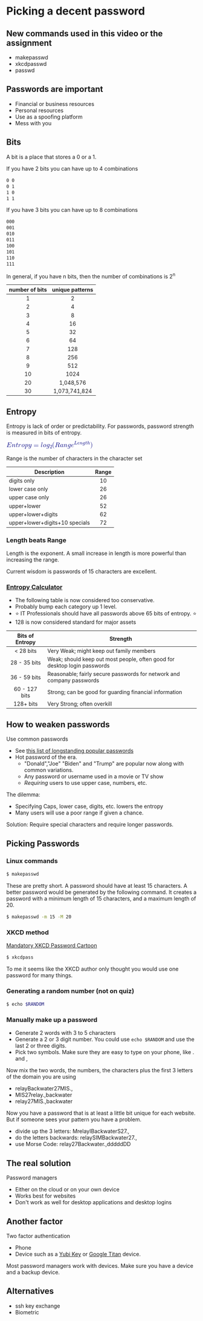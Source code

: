 # Picking a decent password

## New commands used in this video or the assignment

* makepasswd
* xkcdpasswd
* passwd

## Passwords are important

* Financial or business resources
* Personal resources
* Use as a spoofing platform
* Mess with you

## Bits

A bit is a place that stores a 0 or a 1.

If you have 2 bits you can have up to 4 combinations

```text
0 0
0 1
1 0
1 1
```

If you have 3 bits you can have up to 8 combinations

```text
000
001
010
011
100
101
110
111
```

In general, if you have n bits, then the number of combinations is 2<sup>n</sup>

| number of bits | unique patterns |
| :------------: | :-------------: |
|       1        |        2        |
|       2        |        4        |
|       3        |        8        |
|       4        |       16        |
|       5        |       32        |
|       6        |       64        |
|       7        |       128       |
|       8        |       256       |
|       9        |       512       |
|       10       |      1024       |
|       20       |    1,048,576    |
|       30       |  1,073,741,824  |

## Entropy

Entropy is lack of order or predictability.  For passwords, password strength is measured in bits of entropy.

![Entropy Formula](images/entropy.gif)

Range is the number of characters in the character set

| Description                    | Range |
| ------------------------------ | :---: |
| digits only                    |  10   |
| lower case only                |  26   |
| upper case only                |  26   |
| upper+lower                    |  52   |
| upper+lower+digits             |  62   |
| upper+lower+digits+10 specials |  72   |

### Length beats Range

Length is the exponent.  A small increase in length is more powerful than increasing the range.

Current wisdom is passwords of 15 characters are excellent.

### [Entropy Calculator](http://rumkin.com/tools/password/passchk.php)

* The following table is now considered too conservative.  
* Probably bump each category up 1 level.  
* :star: IT Professionals should have all passwords above 65 bits of entropy. :star:
* 128 is now considered standard for major assets

| Bits of Entropy | Strength                                                                  |
| :-------------: | ------------------------------------------------------------------------- |
|    < 28 bits    | Very Weak; might keep out family members                                  |
|  28 - 35 bits   | Weak; should keep out most people, often good for desktop login passwords |
|  36 - 59 bits   | Reasonable; fairly secure passwords for network and company passwords     |
|  60 - 127 bits  | Strong; can be good for guarding financial information                    |
128+ bits | Very Strong; often overkill

## How to weaken passwords

Use common passwords

* See [this list of longstanding popular passwords](https://www.ncsc.gov.uk/static-assets/documents/PwnedPasswordTop100k.txt)
* Hot password of the era.
  * "Donald","Joe" "Biden" and "Trump" are popular now along with common variations.
  * Any password or username used in a movie or TV show
  * *Requiring* users to use upper case, numbers, etc.

The dilemma:

* Specifying Caps, lower case, digits, etc. lowers the entropy
* Many users will use a poor range if given a chance.

Solution:  Require special characters and require longer passwords.

## Picking Passwords

### Linux commands

```bash
$ makepasswd
```
These are pretty short.  A password should have at least 15 characters.  A better password would be generated by the following command.  It creates a password with a minimum length of 15 characters, and a maximum length of 20.

```bash
$ makepasswd -m 15 -M 20
```

### XKCD method

[Mandatory XKCD Password Cartoon](https://xkcd.com/936/)

```bash
$ xkcdpass
```

To me it seems like the XKCD author only thought you would use one password for many things.

### Generating a random number (not on quiz)

```bash
$ echo $RANDOM
```

### Manually make up a password

* Generate 2 words with 3 to 5 characters
* Generate a 2 or 3 digit number.  You could use ```echo $RANDOM``` and use the last 2 or three digits.
* Pick two symbols.  Make sure they are easy to type on your phone, like . and ,

Now mix the two words, the numbers, the characters plus the first 3 letters of the domain you are using

* relayBackwater27MIS.,
* MIS27relay.,backwater
* relay27MIS.,backwater

Now you have a password that is at least a little bit unique for each website.  But if someone sees your pattern you have a problem.

* divide up the 3 letters: MrelayIBackwaterS27.,
* do the letters backwards: relaySIMBackwater27.,
* use Morse Code: relay27Backwater.,dddddDD

## The real solution

Password managers

* Either on the cloud or on your own device
* Works best for websites
* Don't work as well for desktop applications and desktop logins

## Another factor

Two factor authentication

* Phone
* Device such as a [Yubi Key](https://www.yubico.com/) or [Google Titan](https://cloud.google.com/titan-security-key) device. 

Most password managers work with devices.  Make sure you have a device and a backup device.

## Alternatives

* ssh key exchange
* Biometric